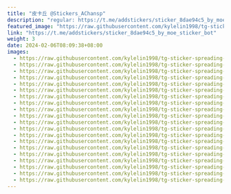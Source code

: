 ```yaml
---
title: "皮卡丘 @Stickers_AChansp"
description: "regular: https://t.me/addstickers/sticker_8dae94c5_by_moe_sticker_bot"
featured_image: "https://raw.githubusercontent.com/kylelin1998/tg-sticker-spreading-worldwide-images/main/img/cbe8a80a-793f-4e9c-9b22-282e8a749c6b.jpg"
link: "https://t.me/addstickers/sticker_8dae94c5_by_moe_sticker_bot"
weight: 3
date: 2024-02-06T08:09:38+08:00
images:
  - https://raw.githubusercontent.com/kylelin1998/tg-sticker-spreading-worldwide-images/main/img/cbe8a80a-793f-4e9c-9b22-282e8a749c6b.jpg
  - https://raw.githubusercontent.com/kylelin1998/tg-sticker-spreading-worldwide-images/main/img/7d5b7eeb-1673-4abb-9e3d-9f5cf6f6b90d.jpg
  - https://raw.githubusercontent.com/kylelin1998/tg-sticker-spreading-worldwide-images/main/img/83fd9600-0e5e-421e-a0f4-4b6d87d1c814.jpg
  - https://raw.githubusercontent.com/kylelin1998/tg-sticker-spreading-worldwide-images/main/img/f333f209-79dd-4881-b6fd-34201698615c.jpg
  - https://raw.githubusercontent.com/kylelin1998/tg-sticker-spreading-worldwide-images/main/img/61baa392-ce97-4c4d-a784-5eb330a1c62f.jpg
  - https://raw.githubusercontent.com/kylelin1998/tg-sticker-spreading-worldwide-images/main/img/5ea7f87d-920f-4765-80b7-3cec79a26b65.jpg
  - https://raw.githubusercontent.com/kylelin1998/tg-sticker-spreading-worldwide-images/main/img/fa11245d-1cb0-480a-ac54-044fa4ebbbf7.jpg
  - https://raw.githubusercontent.com/kylelin1998/tg-sticker-spreading-worldwide-images/main/img/85eb4234-49fc-40a4-851b-dd4b49590a64.jpg
  - https://raw.githubusercontent.com/kylelin1998/tg-sticker-spreading-worldwide-images/main/img/01595bda-f643-48b4-bc81-ae6c983ad7e2.jpg
  - https://raw.githubusercontent.com/kylelin1998/tg-sticker-spreading-worldwide-images/main/img/8c8644bc-6f28-44ae-bbc5-6e331cfbb3de.jpg
  - https://raw.githubusercontent.com/kylelin1998/tg-sticker-spreading-worldwide-images/main/img/c9b29af0-d871-4e8a-a3fd-e22e5cd93a52.jpg
  - https://raw.githubusercontent.com/kylelin1998/tg-sticker-spreading-worldwide-images/main/img/66c284ab-ce5a-41ee-af6e-3bf13b4f167b.jpg
  - https://raw.githubusercontent.com/kylelin1998/tg-sticker-spreading-worldwide-images/main/img/d6068cf5-285f-477e-9240-aae30f85e6ee.jpg
  - https://raw.githubusercontent.com/kylelin1998/tg-sticker-spreading-worldwide-images/main/img/66d1cc10-8725-4891-86f4-3e17c26de45a.jpg
  - https://raw.githubusercontent.com/kylelin1998/tg-sticker-spreading-worldwide-images/main/img/a33bf20e-b725-4d72-a645-6dee6a85d8a5.jpg
  - https://raw.githubusercontent.com/kylelin1998/tg-sticker-spreading-worldwide-images/main/img/eecf0849-881f-4374-9b3b-30dd28daaeb3.jpg
  - https://raw.githubusercontent.com/kylelin1998/tg-sticker-spreading-worldwide-images/main/img/103afa81-fab6-48fa-ab22-449eb30ebf76.jpg
  - https://raw.githubusercontent.com/kylelin1998/tg-sticker-spreading-worldwide-images/main/img/8f7f577d-9dba-4e2a-a44e-300ec03196df.jpg
  - https://raw.githubusercontent.com/kylelin1998/tg-sticker-spreading-worldwide-images/main/img/08f7043d-e5fa-47b5-bb0b-4b643c3c0dc3.jpg
  - https://raw.githubusercontent.com/kylelin1998/tg-sticker-spreading-worldwide-images/main/img/3e71bf54-8391-4dd8-bd7d-915c23314e19.jpg
---
```

